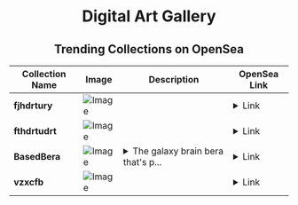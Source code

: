 <div align="center">

# Digital Art Gallery

## Trending Collections on OpenSea

| Collection Name                       | Image                                                                                     | Description                       | OpenSea Link                                                                                          |
|---------------------------------------|-------------------------------------------------------------------------------------------|-----------------------------------|--------------------------------------------------------------------------------------------------------|
| **fjhdrtury** | ![Image](https://i.seadn.io/s/raw/files/8791238d9f56d4fcc464accac4166ca4.webp?w=500&auto=format?w=200&auto=format) |  | <details><summary>Link</summary>[fjhdrtury](https://opensea.io/collection/fjhdrtury)</details> |
| **fthdrtudrt** | ![Image](https://i.seadn.io/s/raw/files/753ffaa02fcf335ed58db7b5f1647cd1.webp?w=500&auto=format?w=200&auto=format) |  | <details><summary>Link</summary>[fthdrtudrt](https://opensea.io/collection/fthdrtudrt)</details> |
| **BasedBera** | ![Image](https://i.seadn.io/s/raw/files/8bba144978b90f6ff858c02504a71ff4.jpg?w=500&auto=format?w=200&auto=format) | <details><summary>The galaxy brain bera that's p...</summary>The galaxy brain bera that's pushing the boundaries of web3</details> | <details><summary>Link</summary>[BasedBera](https://opensea.io/collection/basedbera-3)</details> |
| **vzxcfb** | ![Image](https://i.seadn.io/s/raw/files/bc7fa27f149d81d25962b2550f8097b8.webp?w=500&auto=format?w=200&auto=format) |  | <details><summary>Link</summary>[vzxcfb](https://opensea.io/collection/vzxcfb-1)</details> |

</div>